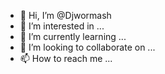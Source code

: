 - 👋 Hi, I’m @Djwormash
- 👀 I’m interested in ...
- 🌱 I’m currently learning ...
- 💞️ I’m looking to collaborate on ...
- 📫 How to reach me ...

<!---
Djwormash/Djwormash is a ✨ special ✨ repository because its `README.md` (this file) appears on your GitHub profile.
You can click the Preview link to take a look at your changes.
--->

